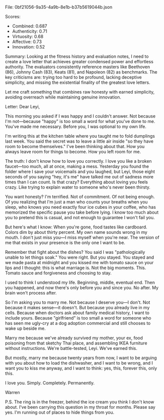 File: 0bf21056-9a35-4a9b-8e1b-b37b5619044b.json

Scores:
- Combined: 0.687
- Authenticity: 0.71
- Virtuosity: 0.68
- Affective: 0.73
- Innovation: 0.52

Summary:
Looking at the fitness history and evaluation notes, I need to create a love letter that achieves greater condensed power and effortless authority. The evaluators consistently reference masters like Beethoven (86), Johnny Cash (83), Keats (81), and Napoleon (82) as benchmarks. The key criticisms are: trying too hard to be profound, lacking deceptive simplicity, and missing the existential finality of the greatest love letters.

Let me craft something that combines raw honesty with earned simplicity, avoiding overreach while maintaining genuine innovation.

Letter:
Dear Leyi,

This morning you asked if I was happy and I couldn't answer. Not because I'm not—because "happy" is too small a word for what you've done to me. You've made me necessary. Before you, I was optional to my own life.

I'm writing this at the kitchen table where you taught me to fold dumplings last week. You said the secret was to leave a little air inside "so they have room to become themselves." I've been thinking about that. How you always leave room for things to become. How you left room for me.

The truth: I don't know how to love you correctly. I love you like a broken faucet—too much, all at once, making a mess. Yesterday you found the folder where I save your voicemails and you laughed, but Leyi, those eight seconds of you saying "hey, it's me" have talked me out of sadness more times than I can count. Is that crazy? Everything about loving you feels crazy. Like trying to explain water to someone who's never been thirsty.

You want honesty? I'm terrified. Not of commitment. Of not being enough. Of you realizing that I'm just a man who counts your breaths when you sleep, who knows you need exactly four ice cubes in your coffee, who has memorized the specific pause you take before lying. I know too much about you to pretend this is casual, and not enough to guarantee I won't fail you.

But here's what I know: When you're gone, food tastes like cardboard. Colors dim by about thirty percent. My own name sounds wrong in my mouth. I don't just miss you—I miss myself when you're near. The version of me that exists in your presence is the only one I want to be.

Remember that fight about the dishes? You said I was "pathologically unable to let things soak." You were right. But you stayed. You stayed and we made pasta at midnight and you kissed me with tomato sauce on your lips and I thought: this is what marriage is. Not the big moments. This. Tomato sauce and forgiveness and choosing to stay.

I used to think I understood my life. Beginning, middle, eventual end. Then you happened, and now there's only before you and since you. No after. My brain won't process after.

So I'm asking you to marry me. Not because I deserve you—I don't. Not because it makes sense—it doesn't. But because you already live in my cells. Because when doctors ask about family medical history, I want to include yours. Because "girlfriend" is too small a word for someone who has seen me ugly-cry at a dog adoption commercial and still chooses to wake up beside me.

Marry me because we've already survived my mother, your ex, food poisoning from that sketchy Thai place, and assembling IKEA furniture without instructions. We're battle-tested, Leyi. We've earned this.

But mostly, marry me because twenty years from now, I want to be arguing with you about how to load the dishwasher, and I want to be wrong, and I want you to kiss me anyway, and I want to think: yes, this, forever this, only this.

I love you. Simply. Completely. Permanently.

Warren

P.S. The ring is in the freezer, behind the ice cream you think I don't know about. I've been carrying this question in my throat for months. Please say yes. I'm running out of places to hide things from you.
